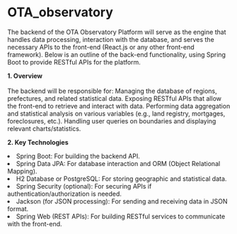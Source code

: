 # OTA_observatory

The backend of the OTA Observatory Platform will serve as the engine that handles data processing, interaction with the database, and serves the necessary APIs to the front-end (React.js or any other front-end framework). Below is an outline of the back-end functionality, using Spring Boot to provide RESTful APIs for the platform.

<b> 1. Overview </b> <br/> <br/>
The backend will be responsible for:
  Managing the database of regions, prefectures, and related statistical data.
  Exposing RESTful APIs that allow the front-end to retrieve and interact with data.
  Performing data aggregation and statistical analysis on various variables (e.g., land registry, mortgages, foreclosures, etc.).
  Handling user queries on boundaries and displaying relevant charts/statistics.

<b> 2. Key Technologies  </b>
  <li>Spring Boot: For building the backend API.</li>
  <li>Spring Data JPA: For database interaction and ORM (Object Relational Mapping).</li>
  <li>H2 Database or PostgreSQL: For storing geographic and statistical data.</li>
  <li>Spring Security (optional): For securing APIs if authentication/authorization is needed.</li>
  <li>Jackson (for JSON processing): For sending and receiving data in JSON format.</li>
  <li>Spring Web (REST APIs): For building RESTful services to communicate with the front-end.</li>
